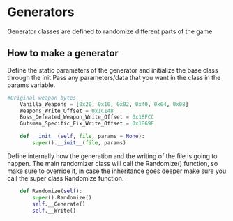 
# Generators

Generator classes are defined to randomize different parts of the game

## How to make a generator

Define the static parameters of the generator and initialize the base class through the init
Pass any parameters/data that you want in the class in the params variable.

```python
#Original weapon bytes
    Vanilla_Weapons = [0x20, 0x10, 0x02, 0x40, 0x04, 0x08]
    Weapons_Write_Offset = 0x1C148
    Boss_Defeated_Weapon_Write_Offset = 0x1BFCC
    Gutsman_Specific_Fix_Write_Offset = 0x1B69E

    def __init__(self, file, params = None):
        super().__init__(file, params)

```
Define internally how the generation and the writing of the file is going to happen.
The main randomizer class will call the Randomize() function, so make sure to override it,
in case the inheritance goes deeper make sure you call the super class Randomize function.

```python
    def Randomize(self):
        super().Randomize()
        self.__Generate()
        self.__Write()
```
